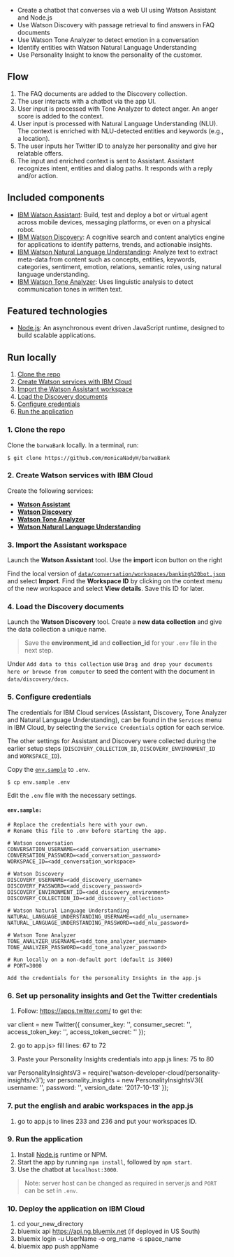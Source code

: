 
* Create a chatbot that converses via a web UI using Watson Assistant and Node.js
* Use Watson Discovery with passage retrieval to find answers in FAQ documents
* Use Watson Tone Analyzer to detect emotion in a conversation
* Identify entities with Watson Natural Language Understanding
* Use Personality Insight to know the personality of the customer.

## Flow
1. The FAQ documents are added to the Discovery collection.
2. The user interacts with a chatbot via the app UI.
3. User input is processed with Tone Analyzer to detect anger. An anger score is added to the context.
4. User input is processed with Natural Language Understanding (NLU). The context is enriched with NLU-detected entities and keywords (e.g., a location).
5. The user inputs her Twitter ID to analyze her personality and give her relatable offers.
6. The input and enriched context is sent to Assistant. Assistant recognizes intent, entities and dialog paths. It responds with a reply and/or action.


## Included components

* [IBM Watson Assistant](https://www.ibm.com/watson/developercloud/conversation.html): Build, test and deploy a bot or virtual agent across mobile devices, messaging platforms, or even on a physical robot.
* [IBM Watson Discovery](https://www.ibm.com/watson/developercloud/discovery.html): A cognitive search and content analytics engine for applications to identify patterns, trends, and actionable insights.
* [IBM Watson Natural Language Understanding](https://www.ibm.com/watson/developercloud/natural-language-understanding.html): Analyze text to extract meta-data from content such as concepts, entities, keywords, categories, sentiment, emotion, relations, semantic roles, using natural language understanding.
* [IBM Watson Tone Analyzer](https://www.ibm.com/watson/services/tone-analyzer/): Uses linguistic analysis to detect communication tones in written text.


## Featured technologies
* [Node.js](https://nodejs.org/): An asynchronous event driven JavaScript runtime, designed to build scalable applications.



## Run locally

1. [Clone the repo](#1-clone-the-repo)
2. [Create Watson services with IBM Cloud](#2-create-watson-services-with-ibm-bluemix)
3. [Import the Watson Assistant workspace](#3-import-the-conversation-workspace)
4. [Load the Discovery documents](#4-load-the-discovery-documents)
5. [Configure credentials](#5-configure-credentials)
5. [Run the application](#6-run-the-application)

### 1. Clone the repo

Clone the `barwaBank` locally. In a terminal, run:

```
$ git clone https://github.com/monicaNadyH/barwaBank
```

### 2. Create Watson services with IBM Cloud

Create the following services:

* [**Watson Assistant**](https://console.ng.bluemix.net/catalog/services/conversation)
* [**Watson Discovery**](https://console.ng.bluemix.net/catalog/services/discovery)
* [**Watson Tone Analyzer**](https://console.ng.bluemix.net/catalog/services/tone-analyzer)
* [**Watson Natural Language Understanding**](https://console.ng.bluemix.net/catalog/services/natural-language-understanding)


### 3. Import the Assistant workspace

Launch the **Watson Assistant** tool. Use the **import** icon button on the right



Find the local version of [`data/conversation/workspaces/banking%20bot.json`](data/conversation/workspaces/banking%20bot.json) and select
**Import**. Find the **Workspace ID** by clicking on the context menu of the new
workspace and select **View details**. Save this ID for later.


### 4. Load the Discovery documents

Launch the **Watson Discovery** tool. Create a **new data collection**
and give the data collection a unique name.


> Save the **environment_id** and **collection_id** for your `.env` file in the next step.

Under `Add data to this collection` use `Drag and drop your documents here or browse from computer` to seed the content with the document in `data/discovery/docs`.

### 5. Configure credentials

The credentials for IBM Cloud services (Assistant, Discovery, Tone Analyzer and
Natural Language Understanding), can be found in the ``Services`` menu in IBM Cloud,
by selecting the ``Service Credentials`` option for each service.

The other settings for Assistant and Discovery were collected during the
earlier setup steps (``DISCOVERY_COLLECTION_ID``, ``DISCOVERY_ENVIRONMENT_ID`` and
``WORKSPACE_ID``).



Copy the [`env.sample`](env.sample) to `.env`.

```
$ cp env.sample .env
```
Edit the `.env` file with the necessary settings.

#### `env.sample:`

```
# Replace the credentials here with your own.
# Rename this file to .env before starting the app.

# Watson conversation
CONVERSATION_USERNAME=<add_conversation_username>
CONVERSATION_PASSWORD=<add_conversation_password>
WORKSPACE_ID=<add_conversation_workspace>

# Watson Discovery
DISCOVERY_USERNAME=<add_discovery_username>
DISCOVERY_PASSWORD=<add_discovery_password>
DISCOVERY_ENVIRONMENT_ID=<add_discovery_environment>
DISCOVERY_COLLECTION_ID=<add_discovery_collection>

# Watson Natural Language Understanding
NATURAL_LANGUAGE_UNDERSTANDING_USERNAME=<add_nlu_username>
NATURAL_LANGUAGE_UNDERSTANDING_PASSWORD=<add_nlu_password>

# Watson Tone Analyzer
TONE_ANALYZER_USERNAME=<add_tone_analyzer_username>
TONE_ANALYZER_PASSWORD=<add_tone_analyzer_password>

# Run locally on a non-default port (default is 3000)
# PORT=3000

Add the credentials for the personality Insights in the app.js

```


### 6. Set up personality insights and Get the Twitter credentials
1. Follow: https://apps.twitter.com/ to get the:


var client = new Twitter({
    consumer_key: '',
    consumer_secret: '',
    access_token_key: '',
    access_token_secret: ''
});




2. go to app.js> fill lines: 67 to 72


3. Paste your Personality Insights credentials into app.js lines: 75 to 80


var PersonalityInsightsV3 = require('watson-developer-cloud/personality-insights/v3');
var personality_insights = new PersonalityInsightsV3({
    username: '',
    password: '',
    version_date: '2017-10-13'
});


### 7. put the english and arabic workspaces in the app.js

1. go to app.js to lines 233 and 236 and put your workspaces ID.





### 9. Run the application
1. Install [Node.js](https://nodejs.org/en/) runtime or NPM.
1. Start the app by running `npm install`, followed by `npm start`.
1. Use the chatbot at `localhost:3000`.
> Note: server host can be changed as required in server.js and `PORT` can be set in `.env`.

### 10. Deploy the application on IBM Cloud
1. cd your_new_directory
2. bluemix api https://api.ng.bluemix.net (if deployed in US South)
3. bluemix login -u UserName -o org_name -s space_name
4. bluemix app push appName
